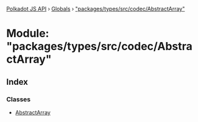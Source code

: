 [Polkadot JS API](../README.md) › [Globals](../globals.md) › ["packages/types/src/codec/AbstractArray"](_packages_types_src_codec_abstractarray_.md)

# Module: "packages/types/src/codec/AbstractArray"

## Index

### Classes

* [AbstractArray](../classes/_packages_types_src_codec_abstractarray_.abstractarray.md)
